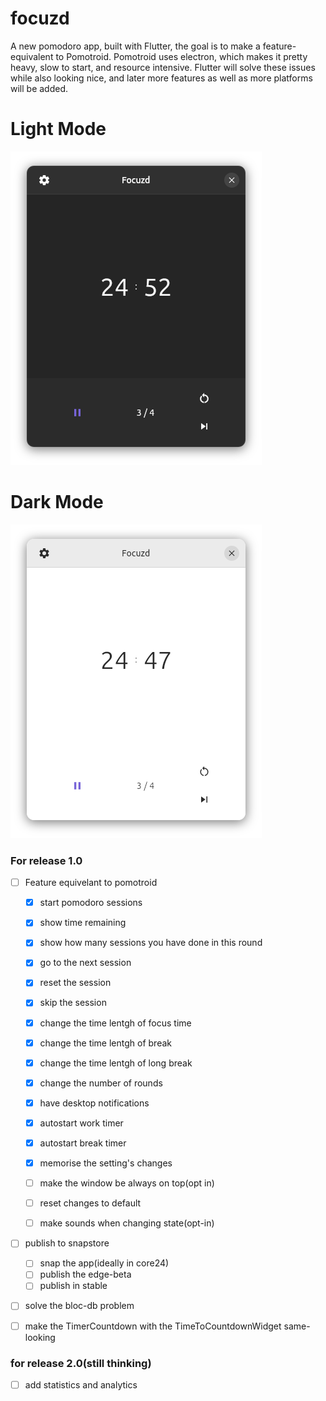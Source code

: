 # focuzd

A new pomodoro app, built with Flutter, the goal is to make a feature-equivalent to Pomotroid. Pomotroid uses electron, which makes it pretty heavy, slow to start, and resource intensive. Flutter will solve these issues while also looking nice, and later more features as well as more platforms will be added. 

# Light Mode 
![main page](screenshots/focuzd_edge_wip_screenshot_dark.png)
# Dark Mode 
![main page](screenshots/focuzd_edge_wip_screenshot_light.png)


 ### For release 1.0
  - [ ] Feature equivelant to pomotroid
    - [x] start pomodoro sessions
    - [x] show time remaining 
    - [x] show how many sessions you have done in this round 
    - [x] go to the next session
    - [x] reset the session 
    - [x] skip the session
    

    - [x] change the time lentgh of focus time 
    - [x] change the time lentgh of break 
    - [x] change the time lentgh of long break
    - [x] change the number of rounds
   

    
    - [x] have desktop notifications
    - [x] autostart work timer 
    - [x] autostart break timer 
    - [x] memorise the setting's changes
    - [ ] make the window be always on top(opt in) 
    - [ ] reset changes to default
    - [ ] make sounds when changing state(opt-in)  
  
  - [ ] publish to snapstore
    - [ ] snap the app(ideally in core24)
    - [ ] publish the edge-beta
    - [ ] publish in stable                                                                       
  - [ ] solve the bloc-db problem
  - [ ] make the TimerCountdown with the TimeToCountdownWidget same-looking
  

 ### for release 2.0(still thinking)
   - [ ] add statistics and analytics
       
    
